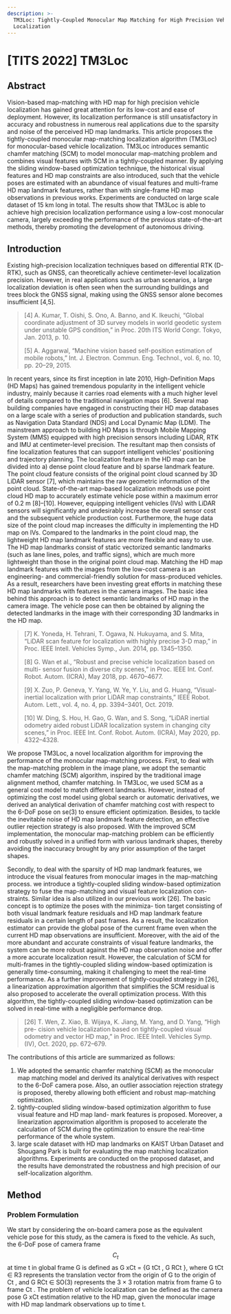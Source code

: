 ```yaml
---
description: >-
  TM3Loc: Tightly-Coupled Monocular Map Matching for High Precision Vehicle
  Localization
---
```


# \[TITS 2022] TM3Loc

## Abstract

Vision-based map-matching with HD map for high precision vehicle localization has gained great attention for its low-cost and ease of deployment. However, its localization performance is still unsatisfactory in accuracy and robustness in numerous real applications due to the sparsity and noise of the perceived HD map landmarks. This article proposes the tightly-coupled monocular map-matching localization algorithm (TM3Loc) for monocular-based vehicle localization. TM3Loc introduces semantic chamfer matching (SCM) to model monocular map-matching problem and combines visual features with SCM in a tightly-coupled manner. By applying the sliding window-based optimization technique, the historical visual features and HD map constraints are also introduced, such that the vehicle poses are estimated with an abundance of visual features and multi-frame HD map landmark features, rather than with single-frame HD map observations in previous works. Experiments are conducted on large scale dataset of 15 km long in total. The results show that TM3Loc is able to achieve high precision localization performance using a low-cost monocular camera, largely exceeding the performance of the previous state-of-the-art methods, thereby promoting the development of autonomous driving.

## Introduction

Existing high-precision localization techniques based on differential RTK (D-RTK), such as GNSS, can theoretically achieve centimeter-level localization precision. However, in real applications such as urban scenarios, a large localization deviation is often seen when the surrounding buildings and trees block the GNSS signal, making using the GNSS sensor alone becomes insufficient \[4,5].

> \[4] A. Kumar, T. Oishi, S. Ono, A. Banno, and K. Ikeuchi, “Global coordinate adjustment of 3D survey models in world geodetic system under unstable GPS condition,” in Proc. 20th ITS World Congr. Tokyo, Jan. 2013, p. 10.&#x20;
>
> \[5] A. Aggarwal, “Machine vision based self-position estimation of mobile robots,” Int. J. Electron. Commun. Eng. Technol., vol. 6, no. 10, pp. 20–29, 2015.

In recent years, since its first inception in late 2010, High-Definition Maps (HD Maps) has gained tremendous popularity in the intelligent vehicle industry, mainly because it carries road elements with a much higher level of details compared to the traditional navigation maps \[6]. Several map building companies have engaged in constructing their HD map databases on a large scale with a series of production and publication standards, such as Navigation Data Standard (NDS) and Local Dynamic Map (LDM). The mainstream approach to building HD Maps is through Mobile Mapping System (MMS) equipped with high precision sensors including LiDAR, RTK and IMU at centimeter-level precision. The resultant map then consists of fine localization features that can support intelligent vehicles’ positioning and trajectory planning. The localization feature in the HD map can be divided into a) dense point cloud feature and b) sparse landmark feature. The point cloud feature consists of the original point cloud scanned by 3D LiDAR sensor \[7], which maintains the raw geometric information of the point cloud. State-of-the-art map-based localization methods use point cloud HD map to accurately estimate vehicle pose within a maximum error of 0.2 m \[8]–\[10]. However, equipping intelligent vehicles (IVs) with LiDAR sensors will significantly and undesirably increase the overall sensor cost and the subsequent vehicle production cost. Furthermore, the huge data size of the point cloud map increases the difficulty in implementing the HD map on IVs. Compared to the landmarks in the point cloud map, the lightweight HD map landmark features are more flexible and easy to use. The HD map landmarks consist of static vectorized semantic landmarks (such as lane lines, poles, and traffic signs), which are much more lightweight than those in the original point cloud map. Matching the HD map landmark features with the images from the low-cost camera is an engineering- and commercial-friendly solution for mass-produced vehicles. As a result, researchers have been investing great efforts in matching these HD map landmarks with features in the camera images. The basic idea behind this approach is to detect semantic landmarks of HD map in the camera image. The vehicle pose can then be obtained by aligning the detected landmarks in the image with their corresponding 3D landmarks in the HD map.

> \[7] K. Yoneda, H. Tehrani, T. Ogawa, N. Hukuyama, and S. Mita, “LiDAR scan feature for localization with highly precise 3-D map,” in Proc. IEEE Intell. Vehicles Symp., Jun. 2014, pp. 1345–1350.&#x20;
>
> \[8] G. Wan et al., “Robust and precise vehicle localization based on multi- sensor fusion in diverse city scenes,” in Proc. IEEE Int. Conf. Robot. Autom. (ICRA), May 2018, pp. 4670–4677.
>
> \[9] X. Zuo, P. Geneva, Y. Yang, W. Ye, Y. Liu, and G. Huang, “Visual- inertial localization with prior LiDAR map constraints,” IEEE Robot. Autom. Lett., vol. 4, no. 4, pp. 3394–3401, Oct. 2019.&#x20;
>
> \[10] W. Ding, S. Hou, H. Gao, G. Wan, and S. Song, “LiDAR inertial odometry aided robust LiDAR localization system in changing city scenes,” in Proc. IEEE Int. Conf. Robot. Autom. (ICRA), May 2020, pp. 4322–4328.

We propose TM3Loc, a novel localization algorithm for improving the performance of the monocular map-matching process. First, to deal with the map-matching problem in the image plane, we adopt the semantic chamfer matching (SCM) algorithm, inspired by the traditional image alignment method, chamfer matching. In TM3Loc, we used SCM as a general cost model to match different landmarks. However, instead of optimizing the cost model using global search or automatic derivatives, we derived an analytical derivation of chamfer matching cost with respect to the 6-DoF pose on se(3) to ensure efficient optimization. Besides, to tackle the inevitable noise of HD map landmark feature detection, an effective outlier rejection strategy is also proposed. With the improved SCM implementation, the monocular map-matching problem can be efficiently and robustly solved in a unified form with various landmark shapes, thereby avoiding the inaccuracy brought by any prior assumption of the target shapes.

Secondly, to deal with the sparsity of HD map landmark features, we introduce the visual features from monocular images in the map-matching process. we introduce a tightly-coupled sliding window-based optimization strategy to fuse the map-matching and visual feature localization con- straints. Similar idea is also utilized in our previous work \[26]. The basic concept is to optimize the poses with the minimiza- tion target consisting of both visual landmark feature residuals and HD map landmark feature residuals in a certain length of past frames. As a result, the localization estimator can provide the global pose of the current frame even when the current HD map observations are insufficient. Moreover, with the aid of the more abundant and accurate constraints of visual feature landmarks, the system can be more robust against the HD map observation noise and offer a more accurate localization result. However, the calculation of SCM for multi-frames in the tightly-coupled sliding window-based optimization is generally time-consuming, making it challenging to meet the real-time performance. As a further improvement of tightly-coupled strategy in \[26], a linearization approximation algorithm that simplifies the SCM residual is also proposed to accelerate the overall optimization process. With this algorithm, the tightly-coupled sliding window-based optimization can be solved in real-time with a negligible performance drop.

> \[26] T. Wen, Z. Xiao, B. Wijaya, K. Jiang, M. Yang, and D. Yang, “High pre- cision vehicle localization based on tightly-coupled visual odometry and vector HD map,” in Proc. IEEE Intell. Vehicles Symp. (IV), Oct. 2020, pp. 672–679.

The contributions of this article are summarized as follows:

1. We adopted the semantic chamfer matching (SCM) as the monocular map matching model and derived its analytical derivatives with respect to the 6-DoF camera pose. Also, an outlier association rejection strategy is proposed, thereby allowing both efficient and robust map-matching optimization.
2. tightly-coupled sliding window-based optimization algorithm to fuse visual feature and HD map land- mark features is proposed. Moreover, a linearization approximation algorithm is proposed to accelerate the calculation of SCM during the optimization to ensure the real-time performance of the whole system.
3. large scale dataset with HD map landmarks on KAIST Urban Dataset and Shougang Park is built for evaluating the map matching localization algorithms. Experiments are conducted on the proposed dataset, and the results have demonstrated the robustness and high precision of our self-localization algorithm.

## Method

### Problem Formulation

We start by considering the on-board camera pose as the equivalent vehicle pose for this study, as the camera is fixed to the vehicle. As such, the 6-DoF pose of camera frame $$C_t$$ at time t in global frame G is defined as G xCt = {G tCt , G RCt }, where G tCt ∈ R3 represents the translation vector from the origin of G to the origin of Ct , and G RCt ∈ SO(3) represents the 3 × 3 rotation matrix from frame G to frame Ct . The problem of vehicle localization can be defined as the camera pose G xCt estimation relative to the HD map, given the monocular image with HD map landmark observations up to time t.

